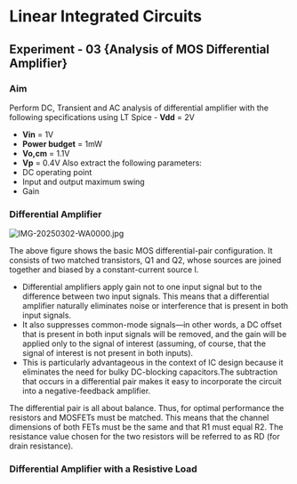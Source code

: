 # **Linear Integrated Circuits**

## **Experiment - 03** {Analysis of MOS Differential Amplifier}

### **Aim**
  Perform  DC, Transient and AC analysis of differential amplifier with the following specifications using LT Spice      - **Vdd** = 2V 
- **Vin** = 1V 
- **Power budget** = 1mW 
- **Vo,cm** = 1.1V 
- **Vp** = 0.4V 
Also extract the following parameters:
- DC operating point
- Input and output maximum swing
- Gain 

### **Differential Amplifier** 
  ![IMG-20250302-WA0000.jpg](https://github.com/user-attachments/assets/296e3473-ed00-4e61-86e6-6d93b64bdc2e)


  The above figure shows the basic MOS differential-pair configuration. It consists of two matched transistors, Q1 and Q2, whose sources are joined together and biased by a constant-currentsource I.  

- Differential amplifiers apply gain not to one input signal but to the difference between two input signals. This means that a differential amplifier naturally eliminates noise or interference that is present in both input signals.
- It also suppresses common-mode signals—in other words, a DC offset that is present in both input signals will be removed, and the gain will be applied only to the signal of interest (assuming, of course, that the signal of interest is not present in both inputs). 
- This is particularly advantageous in the context of IC design because it eliminates the need for bulky DC-blocking capacitors.The subtraction that occurs in a differential pair makes it easy to incorporate the circuit into a negative-feedback amplifier.

The differential pair is all about balance. Thus, for optimal performance the resistors and MOSFETs must be matched. This means that the channel dimensions of both FETs must be the same and that R1 must equal R2. The resistance value chosen for the two resistors will be referred to as RD (for drain resistance).
  

### Differential Amplifier with a Resistive Load
  
